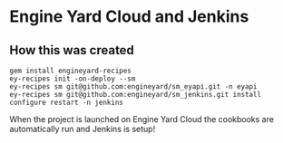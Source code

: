 # Engine Yard Cloud and Jenkins


## How this was created

    gem install engineyard-recipes
    ey-recipes init -on-deploy --sm
    ey-recipes sm git@github.com:engineyard/sm_eyapi.git -n eyapi
    ey-recipes sm git@github.com:engineyard/sm_jenkins.git install configure restart -n jenkins

When the project is launched on Engine Yard Cloud the cookbooks are automatically run and Jenkins is setup!
